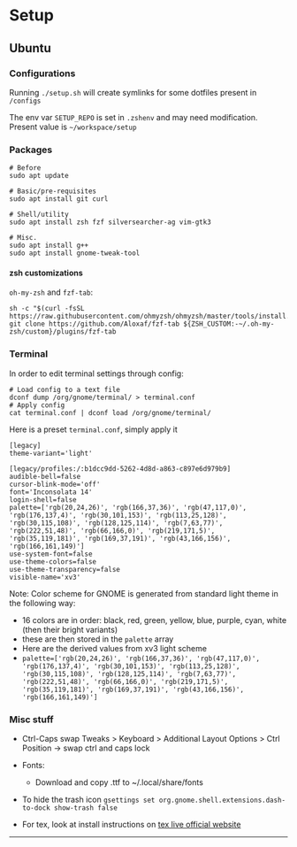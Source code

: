 # Setup

## Ubuntu

### Configurations

Running `./setup.sh` will create symlinks for some dotfiles present in `/configs`

The env var `SETUP_REPO` is set in `.zshenv` and may need modification.
Present value is `~/workspace/setup`

### Packages

```
# Before
sudo apt update

# Basic/pre-requisites
sudo apt install git curl

# Shell/utility
sudo apt install zsh fzf silversearcher-ag vim-gtk3

# Misc.
sudo apt install g++
sudo apt install gnome-tweak-tool
```

#### zsh customizations

`oh-my-zsh` and `fzf-tab`:
```
sh -c "$(curl -fsSL https://raw.githubusercontent.com/ohmyzsh/ohmyzsh/master/tools/install.sh)"
git clone https://github.com/Aloxaf/fzf-tab ${ZSH_CUSTOM:-~/.oh-my-zsh/custom}/plugins/fzf-tab
```

### Terminal

In order to edit terminal settings through config:
```
# Load config to a text file
dconf dump /org/gnome/terminal/ > terminal.conf
# Apply config
cat terminal.conf | dconf load /org/gnome/terminal/
```

Here is a preset `terminal.conf`, simply apply it
```
[legacy]
theme-variant='light'

[legacy/profiles:/:b1dcc9dd-5262-4d8d-a863-c897e6d979b9]
audible-bell=false
cursor-blink-mode='off'
font='Inconsolata 14'
login-shell=false
palette=['rgb(20,24,26)', 'rgb(166,37,36)', 'rgb(47,117,0)', 'rgb(176,137,4)', 'rgb(30,101,153)', 'rgb(113,25,128)', 'rgb(30,115,108)', 'rgb(128,125,114)', 'rgb(7,63,77)', 'rgb(222,51,48)', 'rgb(66,166,0)', 'rgb(219,171,5)', 'rgb(35,119,181)', 'rgb(169,37,191)', 'rgb(43,166,156)', 'rgb(166,161,149)']
use-system-font=false
use-theme-colors=false
use-theme-transparency=false
visible-name='xv3'
```

Note: Color scheme for GNOME is generated from standard light theme in the following way:
  - 16 colors are in order: black, red, green, yellow, blue, purple, cyan, white (then their bright variants)
  - these are then stored in the `palette` array
  - Here are the derived values from xv3 light scheme
  - `palette=['rgb(20,24,26)', 'rgb(166,37,36)', 'rgb(47,117,0)', 'rgb(176,137,4)', 'rgb(30,101,153)', 'rgb(113,25,128)', 'rgb(30,115,108)', 'rgb(128,125,114)', 'rgb(7,63,77)', 'rgb(222,51,48)', 'rgb(66,166,0)', 'rgb(219,171,5)', 'rgb(35,119,181)', 'rgb(169,37,191)', 'rgb(43,166,156)', 'rgb(166,161,149)']`


### Misc stuff

- Ctrl-Caps swap
    Tweaks > Keyboard > Additional Layout Options >  Ctrl Position -> swap ctrl and caps lock

- Fonts:
    - Download and copy .ttf to ~/.local/share/fonts

- To hide the trash icon
  `gsettings set org.gnome.shell.extensions.dash-to-dock show-trash false`

- For tex, look at install instructions on [tex live official website](https://tug.org/texlive/quickinstall.html#running)

***
